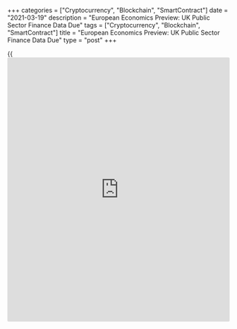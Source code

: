 +++
categories = ["Cryptocurrency", "Blockchain", "SmartContract"]
date = "2021-03-19"
description = "European Economics Preview: UK Public Sector Finance Data Due"
tags = ["Cryptocurrency", "Blockchain", "SmartContract"]
title = "European Economics Preview: UK Public Sector Finance Data Due"
type = "post"
+++

{{<iframe id="large-banner" src="https://www.bounty.group/#slide=20.0" width="100%" height="600" scrolling="no" style="border: 0px solid rgb(216, 221, 230); border-radius: 3px;">}}

Public sector finance data from the UK is due on Friday, headlining a
light day for the European economic [news](https://www.letsplayfx.com/blog/forex-news-website/).

At 3.00 am ET, the Office for National Statistics publishes UK public
sector finance data. The budget deficit is forecast to widen to GBP 21
billion in February from GBP 8.75 billion in January.

In the meantime, Germany's producer price data is due. Economists
forecast producer price inflation to rise to 2 percent in February from
0.9 percent in January.

At 5.00 am ET, retail sales data is due from Poland. Sales are expected
to drop 2.5 percent on year in February, following a 6 percent decrease
in January.

At 6.30 am ET, Russia's central bank announces its interest rate
decision. The bank is expected to hold its key rate at 4.25 percent.

For comments and feedback [contact](https://www.playgroundfx.com/contact/): editorial@rtt[news](https://www.letsplayfx.com/blog/forex-news-website/).com

[Economic News][1]

 **What parts of the world are seeing the best (and worst) economic
performances lately? Click[here][2] to check out our [Econ Scorecard][2]
and find out! See up-to-the-moment [ranking](https://www.playgroundfx.com/blog/crypto-exchange-ranking/)s for the best and worst
performers in [GDP][3], [unemployment rate][4], [inflation][5] and much
more.**

   1. www.rtt[news](https://www.letsplayfx.com/blog/forex-news-website/).com/Content/EconomicNews.aspx
   2. www.rtt[news](https://www.letsplayfx.com/blog/forex-news-website/).com/economic-scorecard/world-rank/industrial-production/highest-performance.aspx
   3. www.rtt[news](https://www.letsplayfx.com/blog/forex-news-website/).com/economic-scorecard/world-rank/GDP/highest-performance.aspx
   4. www.rtt[news](https://www.letsplayfx.com/blog/forex-news-website/).com/economic-scorecard/world-rank/unemployment-rate/lowest-performance.aspx
   5. www.rtt[news](https://www.letsplayfx.com/blog/forex-news-website/).com/economic-scorecard/world-rank/CPI/highest-performance.aspx